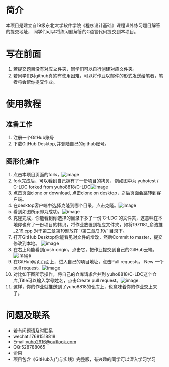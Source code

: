 # 简介
本项目是建立自19级东北大学软件学院《程序设计基础》课程课外练习题目解答的提交地址， 同学们可以将练习题解答的C语言代码提交到本项目。
# 写在前面
1. 若提交题目没有对应文件夹，同学们可以自行创建对应文件夹。
2. 若同学们对github真的有使用困难，可以将作业以邮件的形式发送给笔者，笔者将会帮你提交作业。

# 使用教程
## 准备工作
1. 注册一个GitHub账号
2. 下载GitHub Desktop,并登陆自己的github账号。

## 图形化操作
1. 点击本项目页面的fork，![image](./Image/2019-10-16_114524.jpg)
2. fork完成后，可以看到自己拥有了一份项目的拷贝，例如图中为 yuhotest / C-LDC forked from yuho8818/C-LDC![image](./Image/2019-10-16_115012_LI.jpg)
3. 点击页面clone or download, 点击clone on desktop，之后页面会跳转到客户端。
4. 在desktop客户端中选择克隆到哪个目录，点击克隆。![image](./Image/2019-10-16_105554.jpg)
5. 看到如图所示即为成功。![image](./Image/2019-10-16_105846.jpg)
6. 克隆完成，你能看到你选择的目录下多了一份'C-LDC'的文件夹，这意味在本地你也有了一份项目的拷贝，将作业放置到相应文件夹，如将1971181_俞浩雄_2.19.cpp 对于第二章第19题放在 '/第二章/2.19/' 目录下。
7. 打开GitHub Desktop你能看见对文件的增改，然后Commit to master，提交修改到本地。 ![image](./Image/2019-10-16_110351.jpg)
8. 在右上角能看到push origin，点击它，把作业提交到自己的GitHub云端。![image](./Image/2019-10-16_110553_LI.jpg)
9. 在GitHub网页页面上，进入自己的项目地址，点击Pull requests。 New 一个 pull request。![image](./Image/2019-10-16_115202_LI.jpg)
10. 对比如下图所示操作，将自己的仓库请求合并到 yuho8818/C-LDC这个仓库,Title可以输入学号姓名，点击Create pull request。![image](./Image/2019-10-16_115251.jpg).
11. 这样，你的作业就推送到了yuho8818的仓库上，也意味着你的作业交上来了。


# 问题及联系
- 若有问题请及时联系
- wechat:17681518818
- Email:yuho2916@outlook.com
- QQ:528788065
- 俞果
- 项目包含《GitHub入门与实践》完整版，有兴趣的同学可以深入学习学习
